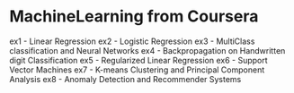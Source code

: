 # MachineLearning from Coursera
ex1 - Linear Regression
ex2 - Logistic Regression
ex3 - MultiClass classification and Neural Networks
ex4 - Backpropagation on Handwritten digit Classification
ex5 - Regularized Linear Regression
ex6 - Support Vector Machines
ex7 - K-means Clustering and Principal Component Analysis
ex8 - Anomaly Detection and Recommender Systems
